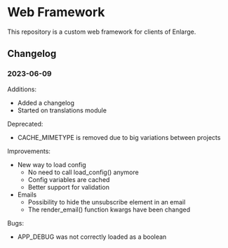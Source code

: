 # Web Framework

This repository is a custom web framework for clients of Enlarge.

## Changelog

### 2023-06-09

Additions:
- Added a changelog
- Started on translations module

Deprecated:
- CACHE_MIMETYPE is removed due to big variations between projects

Improvements:
- New way to load config
    - No need to call load_config() anymore
    - Config variables are cached
    - Better support for validation
- Emails
    - Possibility to hide the unsubscribe element in an email
    - The render_email() function kwargs have been changed

Bugs:
- APP_DEBUG was not correctly loaded as a boolean